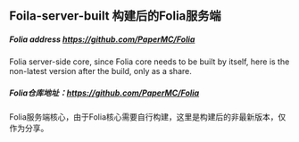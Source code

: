 ## Foila-server-built 构建后的Folia服务端

##### Folia address https://github.com/PaperMC/Folia

Folia server-side core, since Folia core needs to be built by itself, here is the non-latest version after the build, only as a share. 

##### Folia仓库地址：https://github.com/PaperMC/Folia

Folia服务端核心，由于Folia核心需要自行构建，这里是构建后的非最新版本，仅作为分享。
